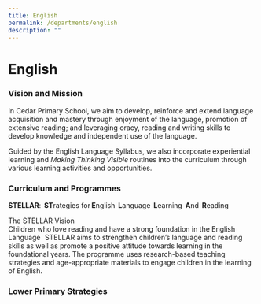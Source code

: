 ```yaml
---
title: English
permalink: /departments/english
description: ""
---
```

# **English**

### Vision and Mission

In Cedar Primary School, we aim to develop, reinforce and extend language acquisition and mastery through enjoyment of the language, promotion of extensive reading; and leveraging oracy, reading and writing skills to develop knowledge and independent use of the language.

Guided by the English Language Syllabus, we also incorporate experiential learning and _Making Thinking Visible_ routines into the curriculum through various learning activities and opportunities.

  
### Curriculum and Programmes

**STELLAR**:  **ST**rategies for **E**nglish  **L**anguage  **L**earning  **A**nd  **R**eading  

  
The STELLAR Vision   
Children who love reading and have a strong foundation in the English Language   STELLAR aims to strengthen children’s language and reading skills as well as promote a positive attitude towards learning in the foundational years. The programme uses research-based teaching strategies and age-appropriate materials to engage children in the learning of English.   

  

  

### **Lower Primary Strategies**